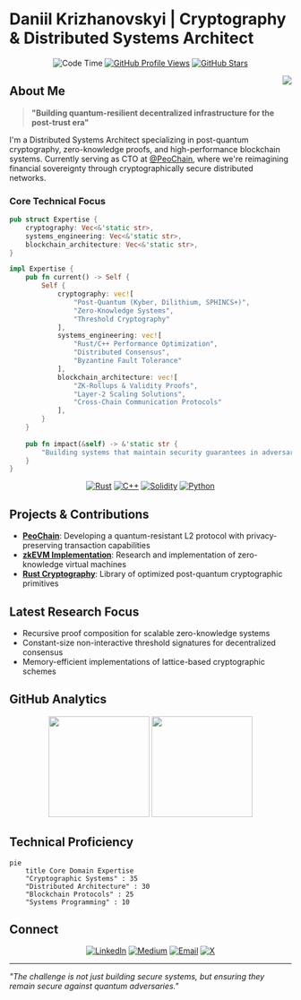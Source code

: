 # Daniil Krizhanovskyi | Cryptography & Distributed Systems Architect

<div align="center">

![Code Time](https://img.shields.io/badge/Code%20Time-4%2C003%20hrs%2020%20mins-blue?style=for-the-badge)
[![GitHub Profile Views](https://komarev.com/ghpvc/?username=arec1b0&base=321&color=2188ff&style=for-the-badge&label=PROFILE+VIEWS)](https://github.com/arec1b0)
[![GitHub Stars](https://img.shields.io/github/stars/arec1b0?logo=github&style=for-the-badge&color=2188ff)](https://github.com/arec1b0?tab=repositories)

</div>

<img align="right" src="https://github-readme-stats.vercel.app/api/top-langs/?username=hdevalence&layout=pie&theme=dark&hide_border=true&langs_count=6&hide=mdx,html,jupyter%20notebook,javascript,css,makefile,dockerfile,cmake,m4,scheme,roff&size_weight=0.5&count_weight=0.5&" />

## About Me

> **"Building quantum-resilient decentralized infrastructure for the post-trust era"**

I'm a Distributed Systems Architect specializing in post-quantum cryptography, zero-knowledge proofs, and high-performance blockchain systems. Currently serving as CTO at [@PeoChain](https://github.com/PeoPay), where we're reimagining financial sovereignty through cryptographically secure distributed networks.

### Core Technical Focus

```rust
pub struct Expertise {
    cryptography: Vec<&'static str>,
    systems_engineering: Vec<&'static str>,
    blockchain_architecture: Vec<&'static str>,
}

impl Expertise {
    pub fn current() -> Self {
        Self {
            cryptography: vec![
                "Post-Quantum (Kyber, Dilithium, SPHINCS+)", 
                "Zero-Knowledge Systems", 
                "Threshold Cryptography"
            ],
            systems_engineering: vec![
                "Rust/C++ Performance Optimization", 
                "Distributed Consensus", 
                "Byzantine Fault Tolerance"
            ],
            blockchain_architecture: vec![
                "ZK-Rollups & Validity Proofs", 
                "Layer-2 Scaling Solutions", 
                "Cross-Chain Communication Protocols"
            ],
        }
    }
    
    pub fn impact(&self) -> &'static str {
        "Building systems that maintain security guarantees in adversarial environments"
    }
}
```

<div align="center">

[![Rust](https://img.shields.io/badge/rust-000000?style=for-the-badge&logo=rust&logoColor=white)](https://www.rust-lang.org/)
[![C++](https://img.shields.io/badge/C++-00599C?style=for-the-badge&logo=cplusplus&logoColor=white)](https://isocpp.org/)
[![Solidity](https://img.shields.io/badge/Solidity-363636?style=for-the-badge&logo=solidity&logoColor=white)](https://soliditylang.org/)
[![Python](https://img.shields.io/badge/Python-3776AB?style=for-the-badge&logo=python&logoColor=white)](https://www.python.org/)

</div>

## Projects & Contributions

- **[PeoChain](https://peochain.xyz)**: Developing a quantum-resistant L2 protocol with privacy-preserving transaction capabilities
- **[zkEVM Implementation](https://github.com/arec1b0/zk-research)**: Research and implementation of zero-knowledge virtual machines
- **[Rust Cryptography](https://github.com/arec1b0/rust-crypto-utils)**: Library of optimized post-quantum cryptographic primitives

## Latest Research Focus

- Recursive proof composition for scalable zero-knowledge systems
- Constant-size non-interactive threshold signatures for decentralized consensus
- Memory-efficient implementations of lattice-based cryptographic schemes

## GitHub Analytics

<div align="center">
  <img height="180em" src="https://github-readme-stats.vercel.app/api?username=hdevalence&show_icons=true&theme=github_dark&include_all_commits=true&count_private=true&hide_border=true&hide_title=true"/>
  <img height="180em" src="https://github-readme-streak-stats.herokuapp.com/?user=hdevalence&theme=github_dark&hide_border=true"/>
</div>

## Technical Proficiency

```mermaid
pie
    title Core Domain Expertise
    "Cryptographic Systems" : 35
    "Distributed Architecture" : 30
    "Blockchain Protocols" : 25
    "Systems Programming" : 10
```

## Connect

<div align="center">

[![LinkedIn](https://img.shields.io/badge/LinkedIn-0077B5?style=for-the-badge&logo=linkedin)](https://www.linkedin.com/in/dkrizhanovskyi-peo)
[![Medium](https://img.shields.io/badge/Medium-12100E?style=for-the-badge&logo=medium)](https://medium.com/@dk.arecibo)
[![Email](https://img.shields.io/badge/Email-D14836?style=for-the-badge&logo=proton)](mailto:d.krizhanovskyi@peochain.xyz)
[![X](https://img.shields.io/badge/X-000000?style=for-the-badge&logo=x)](https://x.com/arec1b0)

</div>

---

*"The challenge is not just building secure systems, but ensuring they remain secure against quantum adversaries."*